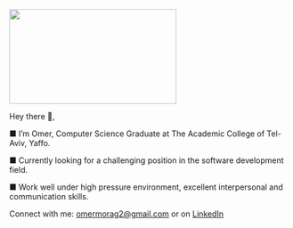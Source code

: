 <img src="https://media.giphy.com/media/3o85xwGZR5UtB6SiL6/giphy.gif" width="300" height="170" align="center"> 

Hey there 👋,

 <p>
 ■ I’m Omer, Computer Science Graduate at The Academic College of Tel-Aviv, Yaffo.
</p>

 <p>
 ■ Currently looking for a challenging position in the software development field.
</p>

 <p>
 ■ Work well under high pressure environment, excellent interpersonal and communication skills.
</p>

Connect with me: omermorag2@gmail.com or on [LinkedIn](https://www.linkedin.com/in/omermorag/)



